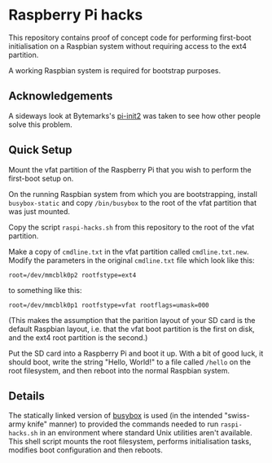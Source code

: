 # Raspberry Pi hacks

This repository contains proof of concept code for performing
first-boot initialisation on a Raspbian system without requiring
access to the ext4 partition.

A working Raspbian system is required for bootstrap purposes.

## Acknowledgements

A sideways look at Bytemarks's
[pi-init2](https://github.com/BytemarkHosting/pi-init2) was taken to
see how other people solve this problem.

## Quick Setup

Mount the vfat partition of the Raspberry Pi that you wish to perform
the first-boot setup on. 

On the running Raspbian system from which you are bootstrapping,
install `busybox-static` and copy `/bin/busybox` to the root of the
vfat partition that was just mounted.

Copy the script `raspi-hacks.sh` from this repository to the root of
the vfat partition.

Make a copy of `cmdline.txt` in the vfat partition called
`cmdline.txt.new`. Modify the parameters in the original `cmdline.txt`
file which look like this:

`root=/dev/mmcblk0p2 rootfstype=ext4`

to something like this:

`root=/dev/mmcblk0p1 rootfstype=vfat rootflags=umask=000`

(This makes the assumption that the parition layout of your SD card is
the default Raspbian layout, i.e. that the vfat boot partition is the
first on disk, and the ext4 root partition is the second.)

Put the SD card into a Raspberry Pi and boot it up. With a bit of good
luck, it should boot, write the string "Hello, World!" to a file
called `/hello` on the root filesystem, and then reboot into the
normal Raspbian system.

## Details

The statically linked version of [busybox](https://busybox.net) is
used (in the intended "swiss-army knife" manner) to provided the
commands needed to run `raspi-hacks.sh` in an environment where
standard Unix utilities aren't available. This shell script mounts the
root filesystem, performs initialisation tasks, modifies boot
configuration and then reboots.


